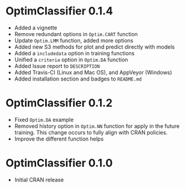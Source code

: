 
# OptimClassifier 0.1.4

* Added a vignette
* Remove redundant options in `Optim.CART` function
* Update `Optim.LMM` function, added more options
* Added new S3 methods for plot and predict directly with models
* Added  a `includedata` option in training functions
* Unified a `criteria` option in `Optim.DA` function
* Added Issue report to `DESCRIPTION`
* Added Travis-CI (Linux and Mac OS), and AppVeyor (Windows)
* Added installation section and badges to `README.md`


# OptimClassifier 0.1.2

* Fixed `Optim.DA` example 
* Removed history option in `Optim.NN` function for apply in the future training. This change occurs to fully align with CRAN policies.
* Improve the different function helps

# OptimClassifier 0.1.0

* Initial CRAN release




